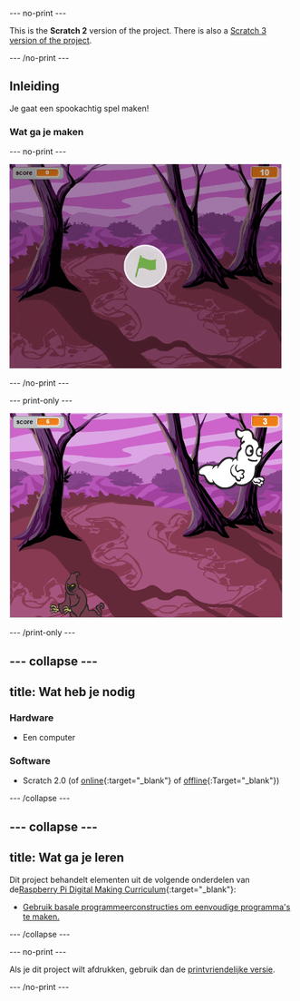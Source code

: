 --- no-print ---

This is the **Scratch 2** version of the project. There is also a [Scratch 3 version of the project](https://projects.raspberrypi.org/nl-NL/projects/ghostbusters).

--- /no-print ---

## Inleiding

Je gaat een spookachtig spel maken!

### Wat ga je maken

--- no-print ---

![showcase](images/showcase.gif)

--- /no-print ---

--- print-only ---

![showcase](images/showcase-static.png)

--- /print-only ---

--- collapse ---
---
title: Wat heb je nodig
---
### Hardware

+ Een computer

### Software

+ Scratch 2.0 (of [online](http://rpf.io/scratchon){:target="_blank"} of [offline](http://rpf.io/scratchoff){:Target="_blank"})

--- /collapse ---

--- collapse ---
---
title: Wat ga je leren
---
Dit project behandelt elementen uit de volgende onderdelen van de[Raspberry Pi Digital Making Curriculum](http://rpf.io/curriculum){:target="_blank"}:

+ [Gebruik basale programmeerconstructies om eenvoudige programma's te maken.](https://www.raspberrypi.org/curriculum/programming/creator)

--- /collapse ---

--- no-print ---

Als je dit project wilt afdrukken, gebruik dan de [printvriendelijke versie](https://projects.raspberrypi.org/nl-NL/projects/ghostbusters-scratch2/print).

--- /no-print ---